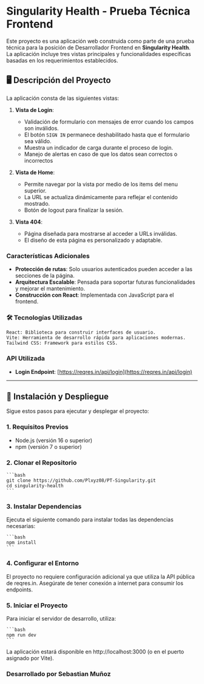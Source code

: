 # Singularity Health - Prueba Técnica Frontend

Este proyecto es una aplicación web construida como parte de una prueba técnica para la posición de Desarrollador Frontend en **Singularity Health**. La aplicación incluye tres vistas principales y funcionalidades específicas basadas en los requerimientos establecidos.

## 🖥️ Descripción del Proyecto

La aplicación consta de las siguientes vistas:

1. **Vista de Login**:

   - Validación de formulario con mensajes de error cuando los campos son inválidos.
   - El botón `SIGN IN` permanece deshabilitado hasta que el formulario sea válido.
   - Muestra un indicador de carga durante el proceso de login.
   - Manejo de alertas en caso de que los datos sean correctos o incorrectos

2. **Vista de Home**:

   - Permite navegar por la vista por medio de los items del menu superior.
   - La URL se actualiza dinámicamente para reflejar el contenido mostrado.
   - Botón de logout para finalizar la sesión.

3. **Vista 404**:
   - Página diseñada para mostrarse al acceder a URLs inválidas.
   - El diseño de esta página es personalizado y adaptable.

### Características Adicionales

- **Protección de rutas**: Solo usuarios autenticados pueden acceder a las secciones de la página.
- **Arquitectura Escalable**: Pensada para soportar futuras funcionalidades y mejorar el mantenimiento.
- **Construcción con React**: Implementada con JavaScript para el frontend.


### 🛠️ Tecnologías Utilizadas

    React: Biblioteca para construir interfaces de usuario.
    Vite: Herramienta de desarrollo rápida para aplicaciones modernas.
    Tailwind CSS: Framework para estilos CSS.

### API Utilizada

- **Login Endpoint**: [https://reqres.in/api/login](https://reqres.in/api/login)

---

## 🚀 Instalación y Despliegue

Sigue estos pasos para ejecutar y desplegar el proyecto:

### 1. Requisitos Previos

- Node.js (versión 16 o superior)
- npm (versión 7 o superior)

### 2. Clonar el Repositorio

    ```bash
    git clone https://github.com/Plxyz08/PT-Singularity.git
    cd singularity-health
    ```

### 3. Instalar Dependencias

Ejecuta el siguiente comando para instalar todas las dependencias necesarias:

    ```bash
    npm install
    ```

### 4. Configurar el Entorno

El proyecto no requiere configuración adicional ya que utiliza la API pública de reqres.in. Asegúrate de tener conexión a internet para consumir los endpoints.

### 5. Iniciar el Proyecto

Para iniciar el servidor de desarrollo, utiliza:

    ```bash
    npm run dev
    ```
La aplicación estará disponible en http://localhost:3000 (o en el puerto asignado por Vite).

### Desarrollado por Sebastian Muñoz

